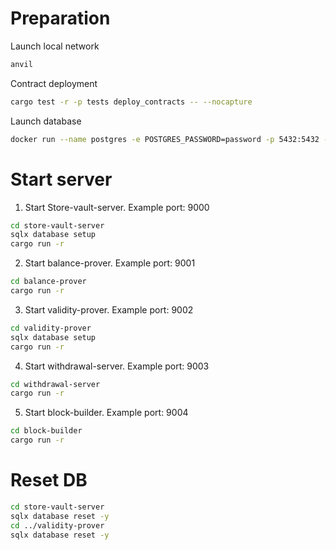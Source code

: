 # Preparation 

Launch local network 
```bash
anvil  
```

Contract deployment
```bash
cargo test -r -p tests deploy_contracts -- --nocapture
```

Launch database
```bash
docker run --name postgres -e POSTGRES_PASSWORD=password -p 5432:5432 -d postgres
```

# Start server

1. Start Store-vault-server. 
Example port: 9000
```bash
cd store-vault-server
sqlx database setup
cargo run -r
```

2. Start balance-prover.
Example port: 9001
```bash
cd balance-prover
cargo run -r
```

3. Start validity-prover. 
Example port: 9002
```bash
cd validity-prover
sqlx database setup
cargo run -r
```

4. Start withdrawal-server.
Example port: 9003
```bash
cd withdrawal-server
cargo run -r
```

5. Start block-builder. 
Example port: 9004
```bash
cd block-builder
cargo run -r
```

# Reset DB

```bash
cd store-vault-server
sqlx database reset -y
cd ../validity-prover
sqlx database reset -y
```